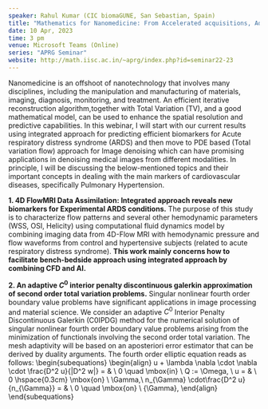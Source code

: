 ```yaml
---
speaker: Rahul Kumar (CIC biomaGUNE, San Sebastian, Spain)
title: "Mathematics for Nanomedicine: From Accelerated acquisitions, Advance Image Processing, to Patient Specific Models"
date: 10 Apr, 2023
time: 3 pm
venue: Microsoft Teams (Online)
series: "APRG Seminar"
website: http://math.iisc.ac.in/~aprg/index.php?id=seminar22-23
---
```


Nanomedicine is an offshoot of nanotechnology that involves many disciplines, including the manipulation and manufacturing
of materials, imaging, diagnosis, monitoring, and treatment.  An efficient iterative reconstruction algorithm,together with
Total Variation (TV), and a good mathematical model, can be used to enhance the spatial resolution and predictive capabilities.
In this webinar, I will start with our current results using integrated approach for predicting efficient biomarkers for Acute
respiratory distress syndrome (ARDS) and then move to PDE based (Total variation flow) approach for Image denoising which can
have promising applications in denoising medical images from different modalities. In principle, I will be discussing the
below-mentioned topics and their important concepts in dealing with the main markers of cardiovascular diseases, specifically
Pulmonary Hypertension. 

__1. 4D FlowMRI Data Assimilation: Integrated approach reveals new biomarkers for Experimental ARDS conditions.__
The purpose of this study is to characterize flow patterns and several other hemodynamic parameters (WSS, OSI, Helicity) using
computational fluid dynamics model by combining imaging data from 4D-Flow MRI with hemodynamic pressure and flow waveforms from
control and hypertensive subjects (related to acute respiratory distress syndrome).
__This work mainly concerns how to facilitate bench-bedside approach using integrated approach by combining CFD and AI.__

__2. An adaptive $C^0$ interior penalty discontinuous galerkin approximation of second order total variation problems.__
Singular nonlinear fourth order boundary value problems have significant applications in image processing and material science.
We consider an adaptive $C^0$ Interior Penalty Discontinuous Galerkin (C0IPDG) method for the numerical solution of singular
nonlinear fourth order boundary value problems arising from the minimization of functionals involving the second order total
variation. The mesh adaptivity will be  based on an aposteriori error estimator that can be derived by duality arguments. The
fourth order elliptic equation reads as follows:
\begin{subequations}
\begin{align}
 u + \lambda \nabla \cdot \nabla \cdot \frac{D^2 u}{|D^2 w|} = & \ 0 \quad \mbox{in} \ Q := \Omega, \\
  u = & \ 0 \hspace{0.3cm} \mbox{on} \ \Gamma,\\
 n_{\Gamma} \cdot\frac{D^2 u} {n_{\Gamma}}  = & \ 0 \quad \mbox{on} \ {\Gamma}, 
\end{align}
\end{subequations}
